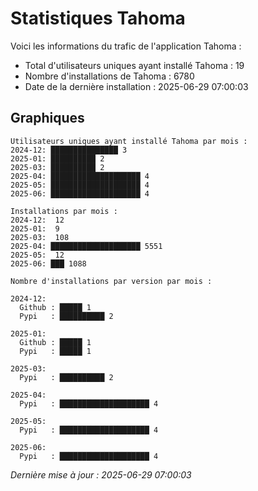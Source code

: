 # Statistiques Tahoma

Voici les informations du trafic de l'application Tahoma :
- Total d'utilisateurs uniques ayant installé Tahoma : 19
- Nombre d'installations de Tahoma : 6780
- Date de la dernière installation : 2025-06-29 07:00:03

## Graphiques
```
Utilisateurs uniques ayant installé Tahoma par mois :
2024-12: ███████████████ 3
2025-01: ██████████ 2
2025-03: ██████████ 2
2025-04: ████████████████████ 4
2025-05: ████████████████████ 4
2025-06: ████████████████████ 4
```

```
Installations par mois :
2024-12:  12
2025-01:  9
2025-03:  108
2025-04: ████████████████████ 5551
2025-05:  12
2025-06: ███ 1088
```

```
Nombre d'installations par version par mois :

2024-12:
  Github : █████ 1
  Pypi   : ██████████ 2

2025-01:
  Github : █████ 1
  Pypi   : █████ 1

2025-03:
  Pypi   : ██████████ 2

2025-04:
  Pypi   : ████████████████████ 4

2025-05:
  Pypi   : ████████████████████ 4

2025-06:
  Pypi   : ████████████████████ 4
```


*Dernière mise à jour : 2025-06-29 07:00:03*
